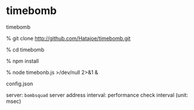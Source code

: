 timebomb
========

timebomb

% git clone http://github.com/Hatajoe/timebomb.git

% cd timebomb

% npm install

% node timebonb.js >/dev/null 2>&1 &


config.json

server: `bombsquad` server address
interval: performance check interval (unit: msec)
